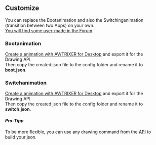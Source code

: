 ## **Customize**

You can replace the Bootanimation and also the Switchinganimation (transition between two Apps) on your own.     
[You will find some user-made in the Forum](https://forum.blueforcer.de/d/106-animated-drawings/).


### Bootanimation 
[Create a animation with AWTRIXER for Desktop](https://docs.blueforcer.de/#/v2/awtrixer?id=animations) and export it for the Drawing API.  
Then copy the created json file to the config folder and rename it to **boot.json**.  

### Switchanimation
[Create a animation with AWTRIXER for Desktop](https://docs.blueforcer.de/#/v2/awtrixer?id=animations) and export it for the Drawing API.  
Then copy the created json file to the config folder and rename it to **switch.json**.  
  
  


#### *Pro-Tipp*
To be more flexible, you can use any drawing command from the [API](https://docs.blueforcer.de/#/v2/api?id=possible-commands) to build your json.

